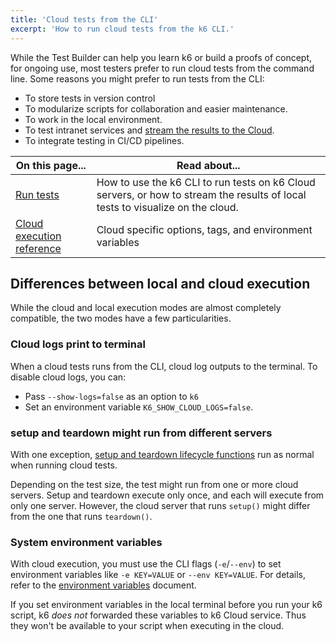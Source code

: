 ```yaml
---
title: 'Cloud tests from the CLI'
excerpt: 'How to run cloud tests from the k6 CLI.'
---
```


While the Test Builder can help you learn k6 or build a proofs of concept,
for ongoing use, most testers prefer to run cloud tests from the command line.
Some reasons you might prefer to run tests from the CLI:
- To store tests in version control
- To modularize scripts for collaboration and easier maintenance.
- To work in the local environment.
- To test intranet services and [stream the results to the Cloud](/results-output/real-time/cloud/).
- To integrate testing in CI/CD pipelines.

| On this page...           | Read about...                                                                                                                  |
|---------------------------|--------------------------------------------------------------------------------------------------------------------------------|
| [Run tests](./run-tests)            | How to use the k6 CLI to run tests on k6 Cloud servers, or how to stream the results of local tests to visualize on the cloud. |
| [Cloud execution reference](./cloud-execution-reference) | Cloud specific options, tags, and environment variables                                                                        |

## Differences between local and cloud execution

While the cloud and local execution modes are almost completely compatible, the two modes have a few particularities.

### Cloud logs print to terminal

When a cloud tests runs from the CLI, cloud log outputs to the terminal.
To disable cloud logs, you can:
- Pass `--show-logs=false` as an option to `k6`
- Set an environment variable `K6_SHOW_CLOUD_LOGS=false`.

### setup and teardown might run from different servers

With one exception, [setup and teardown lifecycle functions](/using-k6/test-lifecycle) run as normal when running cloud tests.

Depending on the test size, the test might run from one or more cloud servers.
Setup and teardown execute only once, and each will execute from only one server.
However, the cloud server that runs `setup()` might differ from the one that runs `teardown()`.

### System environment variables

With cloud execution, you must use the CLI flags (`-e`/`--env`) to set environment variables like `-e KEY=VALUE` or `--env KEY=VALUE`.
For details, refer to the [environment variables](/using-k6/environment-variables) document.

If you set environment variables in the local terminal before you run your k6 script, k6 _does not_ forwarded these variables to k6 Cloud service.
Thus they won't be available to your script when executing in the cloud.

